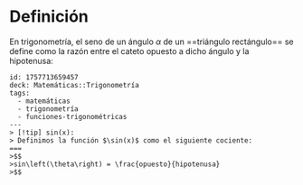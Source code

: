 # Definición

En trigonometría, el seno de un ángulo $α$ de un ==triángulo rectángulo== se define como la razón entre el cateto opuesto a dicho ángulo y la hipotenusa: 

```anki
id: 1757713659457
deck: Matemáticas::Trigonometría
tags:
  - matemáticas
  - trigonometría
  - funciones-trigonométricas
---
> [!tip] sin(x):
> Definimos la función $\sin(x)$ como el siguiente cociente:
===
>$$
>sin\left(\theta\right) = \frac{opuesto}{hipotenusa}
>$$
```
